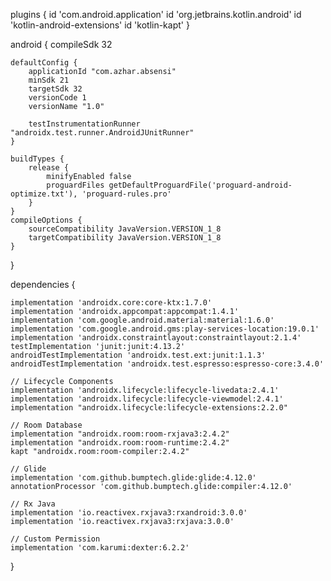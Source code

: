 plugins {
id 'com.android.application'
id 'org.jetbrains.kotlin.android'
id 'kotlin-android-extensions'
id 'kotlin-kapt'
}

android {
compileSdk 32

    defaultConfig {
        applicationId "com.azhar.absensi"
        minSdk 21
        targetSdk 32
        versionCode 1
        versionName "1.0"

        testInstrumentationRunner "androidx.test.runner.AndroidJUnitRunner"
    }

    buildTypes {
        release {
            minifyEnabled false
            proguardFiles getDefaultProguardFile('proguard-android-optimize.txt'), 'proguard-rules.pro'
        }
    }
    compileOptions {
        sourceCompatibility JavaVersion.VERSION_1_8
        targetCompatibility JavaVersion.VERSION_1_8
    }
}

dependencies {

    implementation 'androidx.core:core-ktx:1.7.0'
    implementation 'androidx.appcompat:appcompat:1.4.1'
    implementation 'com.google.android.material:material:1.6.0'
    implementation 'com.google.android.gms:play-services-location:19.0.1'
    implementation 'androidx.constraintlayout:constraintlayout:2.1.4'
    testImplementation 'junit:junit:4.13.2'
    androidTestImplementation 'androidx.test.ext:junit:1.1.3'
    androidTestImplementation 'androidx.test.espresso:espresso-core:3.4.0'

    // Lifecycle Components
    implementation 'androidx.lifecycle:lifecycle-livedata:2.4.1'
    implementation 'androidx.lifecycle:lifecycle-viewmodel:2.4.1'
    implementation "androidx.lifecycle:lifecycle-extensions:2.2.0"

    // Room Database
    implementation "androidx.room:room-rxjava3:2.4.2"
    implementation "androidx.room:room-runtime:2.4.2"
    kapt "androidx.room:room-compiler:2.4.2"

    // Glide
    implementation 'com.github.bumptech.glide:glide:4.12.0'
    annotationProcessor 'com.github.bumptech.glide:compiler:4.12.0'

    // Rx Java
    implementation 'io.reactivex.rxjava3:rxandroid:3.0.0'
    implementation 'io.reactivex.rxjava3:rxjava:3.0.0'

    // Custom Permission
    implementation 'com.karumi:dexter:6.2.2'
}